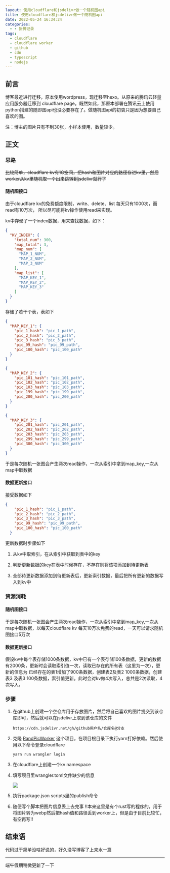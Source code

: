 ```yaml
---
layout: 使用cloudflare和jsdelivr做一个随机图api
title: 使用cloudflare和jsdelivr做一个随机图api
date: 2022-05-24 16:34:24
categories:
  - - 折腾记录
tags: 
  - cloudflare
  - cloudflare worker
  - github
  - cdn
  - typescript
  - nodejs
---
```

## 前言

博客最近进行迁移，原本使用wordpress，现迁移至hexo。从原来的腾讯云轻量应用服务器迁移到 cloudflare page。既然如此，那原本部署在腾讯云上使用python搭建的随即图api也没必要存在了。做随机图api的初衷只是因为想要自己喜欢的图。

注：博主的图片只有不到30张，小样本使用，数量较少。

## 正文

### 思路

~~比较简单，cloudflare kv有1G空间，把hash和图片对应的路径存进kv里，然后worker从kv里随机取一个出来跳转到jsdelivr就行了~~

#### 随机图接口

由于cloudflare kv的免费额度限制，write、delete、list 每天只有1000次，而read有10万次， 所以尽可能将kv操作使用read来实现。

kv中存储了一个index数据，用来查找数据，如下：

```json
{
  "KV_INDEX": {
    "total_num": 300,
    "map_total": 3,
    "map_num": [
      "MAP_1_NUM",
      "MAP_2_NUM",
      "MAP_3_NUM"
    ],
    "map_list": [
      "MAP_KEY_1",
      "MAP_KEY_2",
      "MAP_KEY_3"
    ]
  }
}
```

存储了若干个表，表如下

```json
{
  "MAP_KEY_1": {
    "pic_1_hash": "pic_1_path",
    "pic_2_hash": "pic_2_path",
    "pic_3_hash": "pic_3_path",
    "pic_99_hash": "pic_99_path",
    "pic_100_hash": "pic_100_path"
  }
}
```
```json
{
  "MAP_KEY_2": {
    "pic_101_hash": "pic_101_path",
    "pic_102_hash": "pic_102_path",
    "pic_103_hash": "pic_103_path",
    "pic_199_hash": "pic_199_path",
    "pic_200_hash": "pic_200_path"
  }
}
```

```json
{
  "MAP_KEY_3": {
    "pic_201_hash": "pic_201_path",
    "pic_202_hash": "pic_202_path",
    "pic_203_hash": "pic_203_path",
    "pic_299_hash": "pic_299_path",
    "pic_300_hash": "pic_300_path"
  }
}
```

于是每次随机一张图会产生两次read操作，一次从索引中拿到map_key,一次从map中取数据

#### 数据更新接口

接受数据如下

```json
{
    "pic_1_hash": "pic_1_path",
    "pic_2_hash": "pic_2_path",
    "pic_3_hash": "pic_3_path",
    "pic_99_hash": "pic_99_path",
    "pic_100_hash": "pic_100_path"
  }
```

更新数据时步骤如下

1. 从kv中取索引，在从索引中获取到表中的key

2. 判断更新数据的key在表中时候存在，不存在则将该项添加到待更新表

3. 全部待更新数据添加到待更新表后，更新索引数据，最后把所有更新的数据写入到kv中

### 资源消耗


#### 随机图接口

于是每次随机一张图会产生两次read操作，一次从索引中拿到map_key,一次从map中取数据，以每天cloudflare kv 每天10万次免费的read，一天可以请求随机图接口5万次


#### 数据更新接口


假设kv中每个表存储1000条数据，kv中已有一个表存储100条数据，更新的数据有2000条，更新时会读取索引值一次，读取已存在的所有表（这里为一次），更新的信息为 已经存在的表1增加了900条数据，创建表2及表2 1000条数据，创建表3 及表3 100条数据，索引值更新。此时会对kv做4次写入，总共是2次读取，4次写入。


### 步骤

1. 在github上创建一个空仓库用于存放图片，然后将自己喜欢的图片提交到该仓库即可，然后就可以在jsdelivr上取到该仓库的文件

    ```console
    https://cdn.jsdelivr.net/gh/github用户名/仓库名@分支
    ```
  
2. 克隆 [RandPicWorker](https://github.com/Taoidle/RandPicWorker) 这个项目，在项目根目录下执行yarn打好依赖。然后使用以下命令登录cloudflare

    ```console
    yarn run wrangler login
    ```

3. 在cloudflare上创建一个kv namespace

4. 填写项目里wrangler.toml文件缺少的信息

   ![](https://cdn.jsdelivr.net/gh/taoidle/taoidle.github.io@master/assets/images/Snipaste_2022-05-25_22-30-06.png)

5. 执行package.json scripts里的publish命令

6. 随便写个脚本把图片信息丢上去完事 !!本来这里是有个rust写的程序的，用于将图片转为webp然后把hash值和路径丢到worker上，但是由于目前比较忙，有空再写!!

## 结束语

代码过于简单没啥好说的，好久没写博客了上来水一篇

-----------

端午假期稍微更新了一下